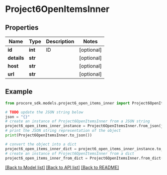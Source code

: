 # Project6OpenItemsInner


## Properties

Name | Type | Description | Notes
------------ | ------------- | ------------- | -------------
**id** | **int** | ID | [optional] 
**details** | **str** |  | [optional] 
**host** | **str** |  | [optional] 
**url** | **str** |  | [optional] 

## Example

```python
from procore_sdk.models.project6_open_items_inner import Project6OpenItemsInner

# TODO update the JSON string below
json = "{}"
# create an instance of Project6OpenItemsInner from a JSON string
project6_open_items_inner_instance = Project6OpenItemsInner.from_json(json)
# print the JSON string representation of the object
print(Project6OpenItemsInner.to_json())

# convert the object into a dict
project6_open_items_inner_dict = project6_open_items_inner_instance.to_dict()
# create an instance of Project6OpenItemsInner from a dict
project6_open_items_inner_from_dict = Project6OpenItemsInner.from_dict(project6_open_items_inner_dict)
```
[[Back to Model list]](../README.md#documentation-for-models) [[Back to API list]](../README.md#documentation-for-api-endpoints) [[Back to README]](../README.md)


